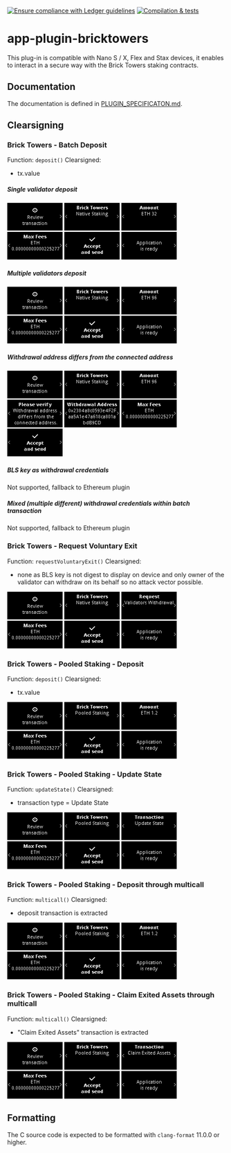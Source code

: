 [![Ensure compliance with Ledger guidelines](https://github.com/LedgerHQ/app-plugin-boilerplate/actions/workflows/guidelines_enforcer.yml/badge.svg?branch=develop)](https://github.com/LedgerHQ/app-plugin-boilerplate/actions/workflows/guidelines_enforcer.yml)
[![Compilation & tests](https://github.com/LedgerHQ/app-plugin-boilerplate/actions/workflows/build_and_functional_tests.yml/badge.svg?branch=develop)](https://github.com/LedgerHQ/app-plugin-boilerplate/actions/workflows/build_and_functional_tests.yml)


# app-plugin-bricktowers

This plug-in is compatible with Nano S / X, Flex and Stax devices, it enables to
interact in a secure way with the Brick Towers staking contracts.

## Documentation

The documentation is defined in [PLUGIN_SPECIFICATON.md](https://github.com/LedgerHQ/app-plugin-boilerplate/blob/develop/PLUGIN_SPECIFICATION.md).

## Clearsigning

### Brick Towers - Batch Deposit

Function: `deposit()`
Clearsigned:

- tx.value

##### Single validator deposit
![](/tests/snapshots/nanosp/test_single_validator/00000.png) ![](/tests/snapshots/nanosp/test_single_validator/00001.png) ![](/tests/snapshots/nanosp/test_single_validator/00002.png) ![](/tests/snapshots/nanosp/test_single_validator/00003.png) ![](/tests/snapshots/nanosp/test_single_validator/00004.png) ![](/tests/snapshots/nanosp/test_single_validator/00005.png)

##### Multiple validators deposit
![](/tests/snapshots/nanosp/test_multiple_validators/00000.png) ![](/tests/snapshots/nanosp/test_multiple_validators/00001.png) ![](/tests/snapshots/nanosp/test_multiple_validators/00002.png) ![](/tests/snapshots/nanosp/test_multiple_validators/00003.png) ![](/tests/snapshots/nanosp/test_multiple_validators/00004.png) ![](/tests/snapshots/nanosp/test_multiple_validators/00005.png)

##### Withdrawal address differs from the connected address
![](/tests/snapshots/nanosp/test_multiple_validators_different_withdrawal/00000.png) ![](/tests/snapshots/nanosp/test_multiple_validators_different_withdrawal/00001.png) ![](/tests/snapshots/nanosp/test_multiple_validators_different_withdrawal/00002.png) ![](/tests/snapshots/nanosp/test_multiple_validators_different_withdrawal/00003.png) ![](/tests/snapshots/nanosp/test_multiple_validators_different_withdrawal/00004.png) ![](/tests/snapshots/nanosp/test_multiple_validators_different_withdrawal/00005.png) ![](/tests/snapshots/nanosp/test_multiple_validators_different_withdrawal/00006.png)

##### BLS key as withdrawal credentials
Not supported, fallback to Ethereum plugin

##### Mixed (multiple different) withdrawal credentials within batch transaction
Not supported, fallback to Ethereum plugin

### Brick Towers - Request Voluntary Exit

Function: `requestVoluntaryExit()`
Clearsigned:

- none as BLS key is not digest to display on device and only owner of the validator can withdraw on its behalf so no attack vector possible.

![](/tests/snapshots/nanosp/test_request_single_validator/00000.png) ![](/tests/snapshots/nanosp/test_request_single_validator/00001.png) ![](/tests/snapshots/nanosp/test_request_single_validator/00002.png) ![](/tests/snapshots/nanosp/test_request_single_validator/00003.png) ![](/tests/snapshots/nanosp/test_request_single_validator/00004.png) ![](/tests/snapshots/nanosp/test_request_single_validator/00005.png)

### Brick Towers - Pooled Staking - Deposit

Function: `deposit()`
Clearsigned:

- tx.value

![](/tests/snapshots/nanosp/test_pooled_deposit/00000.png) ![](/tests/snapshots/nanosp/test_pooled_deposit/00001.png) ![](/tests/snapshots/nanosp/test_pooled_deposit/00002.png) ![](/tests/snapshots/nanosp/test_pooled_deposit/00003.png) ![](/tests/snapshots/nanosp/test_pooled_deposit/00004.png) ![](/tests/snapshots/nanosp/test_pooled_deposit/00005.png)

### Brick Towers - Pooled Staking - Update State

Function: `updateState()`
Clearsigned:

- transaction type = Update State

![](/tests/snapshots/nanosp/test_pooled_simple_update_state/00000.png) ![](/tests/snapshots/nanosp/test_pooled_simple_update_state/00001.png) ![](/tests/snapshots/nanosp/test_pooled_simple_update_state/00002.png) ![](/tests/snapshots/nanosp/test_pooled_simple_update_state/00003.png) ![](/tests/snapshots/nanosp/test_pooled_simple_update_state/00004.png) ![](/tests/snapshots/nanosp/test_pooled_simple_update_state/00005.png)

### Brick Towers - Pooled Staking - Deposit through multicall

Function: `multicall()`
Clearsigned:

- deposit transaction is extracted

![](/tests/snapshots/nanosp/test_pooled_simple_multicall_deposit/00000.png) ![](/tests/snapshots/nanosp/test_pooled_simple_multicall_deposit/00001.png) ![](/tests/snapshots/nanosp/test_pooled_simple_multicall_deposit/00002.png) ![](/tests/snapshots/nanosp/test_pooled_simple_multicall_deposit/00003.png) ![](/tests/snapshots/nanosp/test_pooled_simple_multicall_deposit/00004.png) ![](/tests/snapshots/nanosp/test_pooled_simple_multicall_deposit/00005.png)

### Brick Towers - Pooled Staking - Claim Exited Assets through multicall

Function: `multicall()`
Clearsigned:

- "Claim Exited Assets" transaction is extracted

![](/tests/snapshots/nanosp/test_pooled_simple_multicall_claim_exit/00000.png) ![](/tests/snapshots/nanosp/test_pooled_simple_multicall_claim_exit/00001.png) ![](/tests/snapshots/nanosp/test_pooled_simple_multicall_claim_exit/00002.png) ![](/tests/snapshots/nanosp/test_pooled_simple_multicall_claim_exit/00003.png) ![](/tests/snapshots/nanosp/test_pooled_simple_multicall_claim_exit/00004.png) ![](/tests/snapshots/nanosp/test_pooled_simple_multicall_claim_exit/00005.png)


## Formatting

The C source code is expected to be formatted with `clang-format` 11.0.0 or higher.
